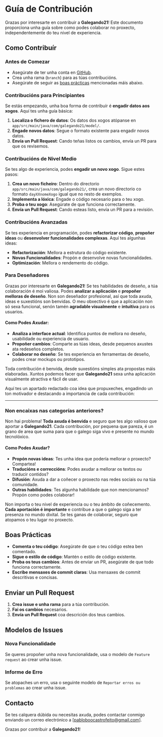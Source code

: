 # Guía de Contribución

Grazas por interesarte en contribuir a **Galegando21**! Este documento proporciona unha guía sobre como podes colaborar no proxecto, independentemente do teu nivel de experiencia.

## Como Contribuír

### Antes de Comezar

- Asegúrate de ter unha conta en [GitHub](https://github.com).
- Crea unha rama (`branch`) para as túas contribucións.
- Asegúrate de seguir as [boas prácticas](#boas-prácticas) mencionadas máis abaixo.

### Contribucións para Principiantes

Se estás empezando, unha boa forma de contribuír é **engadir datos aos xogos**. Aquí tes unha guía básica:

1. **Localiza o fichero de datos**: Os datos dos xogos atópanse en `app/src/main/java/com/galegando21/model/`.
2. **Engade novos datos**: Segue o formato existente para engadir novos datos.
3. **Envía un Pull Request**: Cando teñas listos os cambios, envía un PR para que os revisemos.

### Contribucións de Nivel Medio

Se tes algo de experiencia, podes **engadir un novo xogo**. Sigue estes pasos:

1. **Crea un novo ficheiro**: Dentro do directorio `app/src/main/java/com/galegando21/`, crea un novo directorio co formato `dayXXnomeXogo` igual que no resto de exemplos.
2. **Implementa a lóxica**: Engade o código necesario para o teu xogo.
3. **Proba o teu xogo**: Asegúrate de que funciona correctamente.
4. **Envía un Pull Request**: Cando esteas listo, envía un PR para a revisión.

### Contribucións Avanzadas

Se tes experiencia en programación, podes **refactorizar código**, **propoñer ideas** ou **desenvolver funcionalidades complexas**. Aquí tes algunhas ideas:

- **Refactorización**: Mellora a estrutura do código existente.
- **Novas Funcionalidades**: Propón e desenvolve novas funcionalidades.
- **Optimización**: Mellora o rendemento do código.

### Para Deseñadores

Grazas por interesarte en **Galegando21**! Se tes habilidades de deseño, a túa colaboración é moi valiosa. Podes **analizar a aplicación** e **propoñer melloras de deseño**. Non son deseñador profesional, así que toda axuda, ideas e suxestións son benvidas. O meu obxectivo é que a aplicación non só sexa funcional, senón tamén **agradable visualmente** e **intuitiva** para os usuarios.

#### Como Podes Axudar:
- **Analiza a interface actual**: Identifica puntos de mellora no deseño, usabilidade ou experiencia de usuario.
- **Propoñer cambios**: Comparte as túas ideas, desde pequenos axustes ata redeseños completos.
- **Colaborar no deseño**: Se tes experiencia en ferramentas de deseño, podes crear mockups ou prototipos.

Toda contribución é benvida, desde suxestións simples ata propostas máis elaboradas. Xuntos podemos facer que **Galegando21** sexa unha aplicación visualmente atractiva e fácil de usar.

Aquí tes un apartado redactado coa idea que propuxeches, engadindo un ton motivador e destacando a importancia de cada contribución:

---

### Non encaixas nas categorías anteriores?

Non hai problema! **Toda axuda é benvida** e seguro que tes algo valioso que aportar a **Galegando21**. Cada contribución, por pequena que pareza, é un grano de area que suma para que o galego siga vivo e presente no mundo tecnolóxico.

#### Como Podes Axudar?
- **Propón novas ideas**: Tes unha idea que podería mellorar o proxecto? Compartea!
- **Traducións e correccións**: Podes axudar a mellorar os textos ou traducir contidos?
- **Difusión**: Axuda a dar a coñecer o proxecto nas redes sociais ou na túa comunidade.
- **Outras habilidades**: Tes algunha habilidade que non mencionamos? Propón como podes colaborar!

Non importa o teu nivel de experiencia ou o teu ámbito de coñecemento. **Cada aportación é importante** e contribue a que o galego siga a ter presenza no mundo dixital. Se tes ganas de colaborar, seguro que atopamos o teu lugar no proxecto.

## Boas Prácticas

- **Comenta o teu código**: Asegúrate de que o teu código estea ben comentado.
- **Sigue o estilo de código**: Mantén o estilo de código existente.
- **Proba os teus cambios**: Antes de enviar un PR, asegúrate de que todo funciona correctamente.
- **Escribe mensaxes de commit claras**: Usa mensaxes de commit descritivas e concisas.

## Enviar un Pull Request

1. **Crea issue e unha rama** para a túa contribución.
3. **Fai os cambios** necesarios.
4. **Envía un Pull Request** coa descrición dos teus cambios.

## Modelos de Issues

### Nova Funcionalidade

Se queres propoñer unha nova funcionalidade, usa o modelo de `Feature request` ao crear unha issue.

### Informe de Erro

Se atopaches un erro, usa o seguinte modelo de `Reportar erros ou problemas` ao crear unha issue.

## Contacto

Se tes calquera dúbida ou necesitas axuda, podes contactar conmigo enviando un correo electrónico a [pabloboocastrofeito@gmail.com].

Grazas por contribuir a **Galegando21**!
